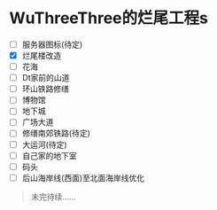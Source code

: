 # WuThreeThree的烂尾工程s
- [ ] 服务器图标(待定)
- [x] 烂尾楼改造
- [ ] 花海
- [ ] Dt家前的山道
- [ ] 环山铁路修缮
- [ ] 博物馆
- [ ] 地下城
- [ ] 广场大道
- [ ] 修缮南郊铁路(待定)
- [ ] 大运河(待定)
- [ ] 自己家的地下室
- [ ] 码头
- [ ] 后山海岸线(西面)至北面海岸线优化

> 未完待续……


